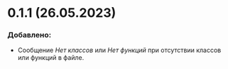 # 0.1.1 (26.05.2023)

### Добавлено:

 + Сообщение *Нет классов* или *Нет функций*
   при отсутствии классов или функций в файле.
